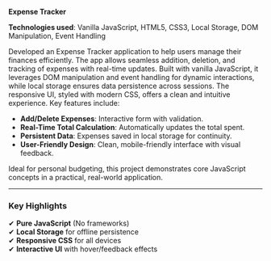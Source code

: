  **Expense Tracker**

**Technologies used**: Vanilla JavaScript, HTML5, CSS3, Local Storage, DOM Manipulation, Event Handling  

Developed an Expense Tracker application to help users manage their finances efficiently. The app allows seamless addition, deletion, and tracking of expenses with real-time updates. Built with vanilla JavaScript, it leverages DOM manipulation and event handling for dynamic interactions, while local storage ensures data persistence across sessions. The responsive UI, styled with modern CSS, offers a clean and intuitive experience. Key features include:  
- **Add/Delete Expenses**: Interactive form with validation.  
- **Real-Time Total Calculation**: Automatically updates the total spent.  
- **Persistent Data**: Expenses saved in local storage for continuity.  
- **User-Friendly Design**: Clean, mobile-friendly interface with visual feedback.  

Ideal for personal budgeting, this project demonstrates core JavaScript concepts in a practical, real-world application.  

---  

### **Key Highlights**  
✔ **Pure JavaScript** (No frameworks)  
✔ **Local Storage** for offline persistence  
✔ **Responsive CSS** for all devices  
✔ **Interactive UI** with hover/feedback effects  
